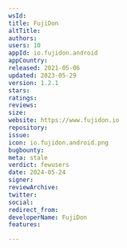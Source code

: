 ```yaml
---
wsId: 
title: FujiDon
altTitle: 
authors: 
users: 10
appId: io.fujidon.android
appCountry: 
released: 2021-05-06
updated: 2023-05-29
version: 1.2.1
stars: 
ratings: 
reviews: 
size: 
website: https://www.fujidon.io
repository: 
issue: 
icon: io.fujidon.android.png
bugbounty: 
meta: stale
verdict: fewusers
date: 2024-05-24
signer: 
reviewArchive: 
twitter: 
social: 
redirect_from: 
developerName: FujiDon
features: 

---
```


